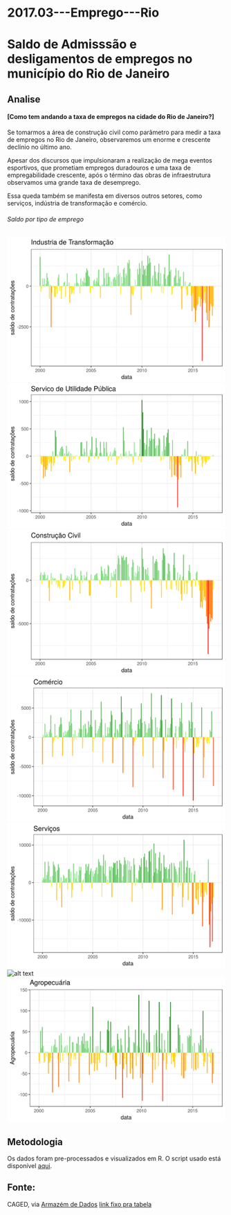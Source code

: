# 2017.03---Emprego---Rio

# Saldo de Admisssão e desligamentos de empregos no município do Rio de Janeiro


## Analise
#### [Como tem andando a taxa de empregos na cidade do Rio de Janeiro?]



Se tomarmos a área de construção civil como parâmetro para medir a taxa de empregos no Rio de Janeiro, observaremos um enorme e crescente declínio no último ano. 

Apesar dos discursos que impulsionaram a realização de mega eventos esportivos, que prometiam empregos duradouros e uma taxa de empregabilidade crescente, após o término das obras de infraestrutura observamos uma grande taxa de desemprego.  

Essa queda também se manifesta em diversos outros setores, como serviços, indústria de transformação e comércio. 


###### Saldo por tipo de emprego


![alt text](plots/industria_de_transformacao.png)
![alt text](plots/servico_de_utilidade_publica.png)
![alt text](plots/construção_civil.png)
![alt text](plots/comercio.png)
![alt text](plots/servicos.png)
![alt text](plots/extrativ_mineral.png)
![alt text](plots/agropecuaria.png)



## Metodologia

Os dados foram pre-processados e visualizados em R. O script usado está disponível [aqui](https://github.com/database-RJ/2017.03---Emprego---Rio/blob/master/admissao_desligamento.R).


## Fonte:

CAGED, via [Armazém de Dados](http://www.armazemdedados.rio.rj.gov.br/)
[link fixo pra tabela](http://www.armazemdedados.rio.rj.gov.br/arquivos/3175_cagedfev17.XLS)
